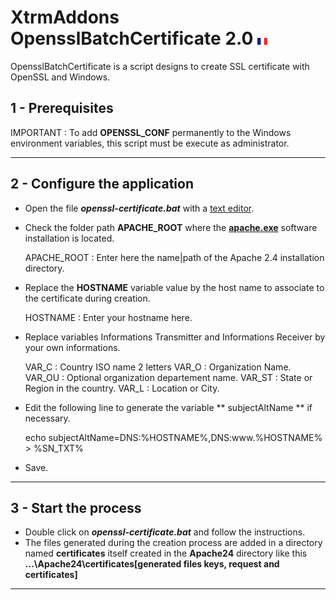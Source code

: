 # XtrmAddons OpensslBatchCertificate 2.0 [![fr-FR](https://github.com/shim-sao/XtrmAddons-Batch/blob/master/MySQLBatchBackup/images/france-flag-icon-16.png)](https://github.com/shim-sao/XtrmAddons-Batch/blob/master/OpensslBatchCertificate/readme.fr-Fr.md)

OpensslBatchCertificate is a script designs to create SSL certificate with OpenSSL and Windows.

## 1 - Prerequisites

IMPORTANT : To add **OPENSSL_CONF** permanently to the Windows environment variables, this script must be execute as administrator.

-----------------------------

## 2 - Configure the application

*   Open the file **_openssl-certificate.bat_** with a [text editor](https://notepad-plus-plus.org).

*   Check the folder path **APACHE_ROOT** where the **[apache.exe](http://www.apache.org/dyn/closer.cgi)** software installation is located.
	
	APACHE_ROOT : Enter here the name|path of the Apache 2.4 installation directory.
	
*   Replace the **HOSTNAME** variable value by the host name to associate to the certificate during creation.

	HOSTNAME : Enter your hostname here.
	
*   Replace variables Informations Transmitter and Informations Receiver by your own informations.

	VAR_C  : Country ISO name 2 letters
	VAR_O  : Organization Name.
	VAR_OU : Optional organization departement name.
	VAR_ST : State or Region in the country.
	VAR_L  : Location or City.
	
*	Edit the following line to generate the variable ** subjectAltName ** if necessary.

	echo subjectAltName=DNS:%HOSTNAME%,DNS:www.%HOSTNAME% > %SN_TXT%
	
*   Save.
-----------------------------

## 3 - Start the process

*   Double click on **_openssl-certificate.bat_** and follow the instructions.
*   The files generated during the creation process are added in a directory named **certificates** itself created in the **Apache24** directory like this **...\Apache24\certificates\[generated files keys, request and certificates]**
-----------------------------
